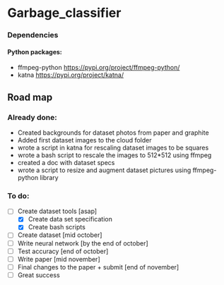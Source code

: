 # Garbage_classifier

### Dependencies
#### Python packages:
- ffmpeg-python <https://pypi.org/project/ffmpeg-python/>
- katna <https://pypi.org/project/katna/>

## Road map
### Already done:
- Created backgrounds for dataset photos from paper and graphite
- Added first dataset images to the cloud folder
- wrote a script in katna for rescaling dataset images to be squares
- wrote a bash script to rescale the images to 512*512 using ffmpeg
- created a doc with dataset specs
- wrote a script to resize and augment dataset pictures using ffmpeg-python library

### To do:
- [ ] Create dataset tools [asap]
    - [x] Create data set specification
    - [x] Create bash scripts
- [ ] Create dataset [mid october]
- [ ] Write neural network [by the end of october]
- [ ] Test accuracy [end of october]
- [ ] Write paper [mid november]
- [ ] Final changes to the paper + submit [end of november]
- [ ] Great success
